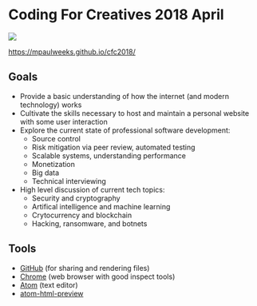 # Coding For Creatives 2018 April

![](welcome/tomhanks.gif)

https://mpaulweeks.github.io/cfc2018/

## Goals

- Provide a basic understanding of how the internet (and modern technology) works
- Cultivate the skills necessary to host and maintain a personal website with some user interaction
- Explore the current state of professional software development:
  - Source control
  - Risk mitigation via peer review, automated testing
  - Scalable systems, understanding performance
  - Monetization
  - Big data
  - Technical interviewing
- High level discussion of current tech topics:
  - Security and cryptography
  - Artifical intelligence and machine learning
  - Crytocurrency and blockchain
  - Hacking, ransomware, and botnets

## Tools
- [GitHub](https://github.com/join) (for sharing and rendering files)
- [Chrome](https://www.google.com/chrome/browser/desktop/index.html) (web browser with good inspect tools)
- [Atom](https://atom.io/) (text editor)
- [atom-html-preview](https://atom.io/packages/atom-html-preview)
